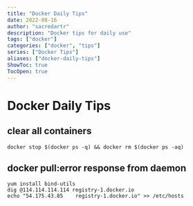 ```yaml
---
title: "Docker Daily Tips"
date: 2022-08-16
author: "sacredartr"
description: "Docker tips for daily use"
tags: ["docker"]
categories: ["docker", "tips"]
series: ["Docker Tips"]
aliases: ["docker-daily-tips"]
ShowToc: true
TocOpen: true
---
```


# Docker Daily Tips

## clear all containers
```console
docker stop $(docker ps -q) && docker rm $(docker ps -aq)
```

## docker pull:error response from daemon
```
yum install bind-utils
dig @114.114.114.114 registry-1.docker.io
echo "54.175.43.85    registry-1.docker.io" >> /etc/hosts
```
